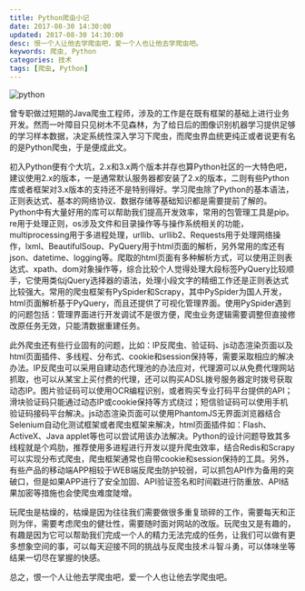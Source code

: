 ```yaml
---
title: Python爬虫小记
date: 2017-08-30 14:30:00
updated: 2017-08-30 14:30:00
desc: 恨一个人让他去学爬虫吧，爱一个人也让他去学爬虫吧。
keywords: 爬虫, Python
categories: 技术
tags: [爬虫, Python]
---
```


![python](/images/python.jpg)

曾专职做过短期的Java爬虫工程师，涉及的工作是在既有框架的基础上进行业务开发。然而一叶障目只见树木不见森林，为了给日后的图像识别机器学习提供足够的学习样本数据，决定系统性深入学习下爬虫，而爬虫界血统更纯正或者说更有名的是Python爬虫，于是便成此文。

<!--more-->

初入Python便有个大坑，2.x和3.x两个版本并存也算Python社区的一大特色吧，建议使用2.x的版本，一是通常默认服务器都安装了2.x的版本，二则有些Python库或者框架对3.x版本的支持还不是特别得好。学习爬虫除了Python的基本语法，正则表达式、基本的网络协议、数据存储等基础知识都是需要提前了解的。Python中有大量好用的库可以帮助我们提高开发效率，常用的包管理工具是pip。re用于处理正则，os涉及文件和目录操作等与操作系统相关的功能，multiprocessing用于多进程处理，urllib、urllib2、Requests用于处理网络操作，lxml、BeautifulSoup、PyQuery用于html页面的解析，另外常用的库还有json、datetime、logging等。爬取的html页面有多种解析方式，可以使用正则表达式、xpath、dom对象操作等，综合比较个人觉得处理大段标签PyQuery比较顺手，它使用类似jQuery选择器的语法，处理小段文字的精细工作还是正则表达式比较强大。常用的爬虫框架有PySpider和Scrapy，其中PySpider为国人开发，html页面解析基于PyQuery，而且还提供了可视化管理界面。使用PySpider遇到的问题包括：管理界面进行开发调试不是很方便，爬虫业务逻辑需要调整但直接修改原任务无效，只能清数据重建任务。

此外爬虫还有些行业固有的问题，比如：IP反爬虫、验证码、js动态渲染页面以及html页面插件、多线程、分布式、cookie和session保持等，需要采取相应的解决办法。IP反爬虫可以采用自建动态代理池的办法应对，代理源可以从免费代理网站抓取，也可以从某宝上买付费的代理，还可以购买ADSL拨号服务器定时拨号获取动态IP。图片验证码可以使用OCR编程识别，或者购买专业打码平台提供的API；滑块验证码只能通过动态IP或cookie保持等方式绕过；短信验证码可以使用手机验证码接码平台解决。js动态渲染页面可以使用PhantomJS无界面浏览器结合Selenium自动化测试框架或者爬虫框架来解决，html页面插件如：Flash、ActiveX、Java applet等也可以尝试用该办法解决。Python的设计问题导致其多线程就是个鸡肋，推荐使用多进程进行开发以提升爬虫效率，结合Redis和Scrapy可以实现分布式爬虫，爬虫框架通常也自带cookie和session保持的工具。另外，有些产品的移动端APP相较于WEB端反爬虫防护较弱，可以抓包API作为备用的突破口，但是如果APP进行了安全加固、API验证签名和时间戳进行防重放、API结果加密等措施也会使爬虫难度陡增。

玩爬虫是枯燥的，枯燥是因为往往我们需要做很多重复琐碎的工作，需要每天和正则为伴，需要考虑爬虫的健壮性，需要随时面对网站的改版。玩爬虫又是有趣的，有趣是因为它可以帮助我们完成一个人的精力无法完成的任务，让我们可以做有更多想象空间的事，可以每天迎接不同的挑战与反爬虫技术斗智斗勇，可以体味坐等结果一切尽在掌握的快感。

总之，恨一个人让他去学爬虫吧，爱一个人也让他去学爬虫吧。